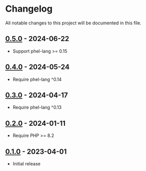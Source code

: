 # Changelog

All notable changes to this project will be documented in this file.

## [0.5.0](https://github.com/phel-lang/phel-lang/compare/v0.4.0...v0.5.0) - 2024-06-22

* Support phel-lang >= 0.15

## [0.4.0](https://github.com/phel-lang/phel-lang/compare/v0.3.0...v0.4.0) - 2024-05-24

* Require phel-lang ^0.14

## [0.3.0](https://github.com/phel-lang/phel-lang/compare/v0.2.0...v0.3.0) - 2024-04-17

* Require phel-lang ^0.13

## [0.2.0](https://github.com/phel-lang/phel-lang/compare/v0.1.0...v0.2.0) - 2024-01-11

* Require PHP >= 8.2

## [0.1.0](https://github.com/phel-lang/router/releases/tag/v0.1.0) - 2023-04-01

* Initial release